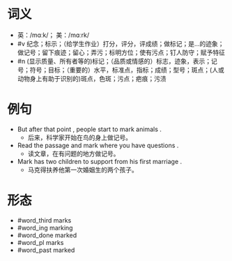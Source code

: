 # 词义
- 英：/mɑːk/； 美：/mɑːrk/
- #v 纪念；标示；（给学生作业）打分，评分，评成绩；做标记；是…的迹象；做记号；留下痕迹；留心；弄污；标明方位；使有污点；钉人防守；赋予特征
- #n (显示质量、所有者等的)标记；（品质或情感的）标志，迹象，表示；记号；符号；目标；（重要的）水平，标准点，指标；成绩；型号；斑点；(人或动物身上有助于识别的)斑点，色斑；污点；疤痕；污渍
# 例句
- But after that point , people start to mark animals .
	- 后来，科学家开始在鸟的身上做记号。
- Read the passage and mark where you have questions .
	- 读文章，在有问题的地方做记号。
- Mark has two children to support from his first marriage .
	- 马克得扶养他第一次婚姻生的两个孩子。
# 形态
- #word_third marks
- #word_ing marking
- #word_done marked
- #word_pl marks
- #word_past marked
